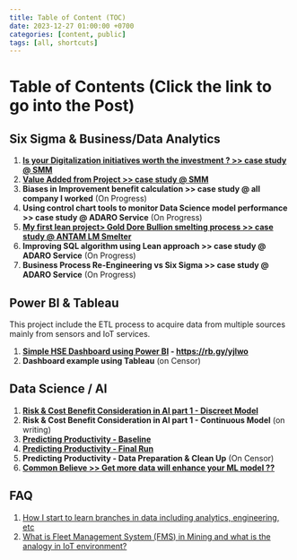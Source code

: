 ```yaml
---
title: Table of Content (TOC)
date: 2023-12-27 01:00:00 +0700
categories: [content, public]
tags: [all, shortcuts]
---
```

 
# Table of Contents (Click the link to go into the Post)

## Six Sigma & Business/Data Analytics
1. **[Is your Digitalization initiatives worth the investment ? >> case study @ SMM](https://galuhjoko88.github.io/posts/buzzdigitalization)**
2. **[Value Added from Project >> case study @ SMM](https://galuhjoko88.github.io/posts/projectvalues)**
3. **Biases in Improvement benefit calculation >> case study @ all company I worked** (On Progress)
4. **Using control chart tools to monitor Data Science model performance >> case study @ ADARO Service** (On Progress)
5. **[My first lean project> Gold Dore Bullion smelting process >> case study @ ANTAM LM Smelter](https://galuhjoko88.github.io/posts/bulion)**
6. **Improving SQL algorithm using Lean approach >> case study @ ADARO Service** (On Progress)
7. **Business Process Re-Engineering vs Six Sigma >> case study @ ADARO Service** (On Progress)

## Power BI & Tableau 
This project include the ETL process to acquire data from multiple sources mainly from sensors and IoT services. 
1. **[Simple HSE Dashboard using Power BI](https://rb.gy/yjlwo) - https://rb.gy/yjlwo**
2. **Dashboard example using Tableau** (on Censor)


## Data Science / AI
1. **[Risk & Cost Benefit Consideration in AI part 1 - Discreet Model](https://galuhjoko88.github.io/posts/riskaipart1/)**
2. **Risk & Cost Benefit Consideration in AI part 1 - Continuous Model** (on writing)
3. **[Predicting Productivity - Baseline](https://galuhjoko88.github.io/posts/predictionpdty)**
4. **[Predicting Productivity - Final Run](https://galuhjoko88.github.io/posts/finalmodel/)**
5. **Predicting Productivity - Data Preparation & Clean Up** (On Censor)
6. **[Common Believe >> Get more data will enhance your ML model ??](https://galuhjoko88.github.io/posts/moredatanotbetter)**

## FAQ
1. [How I start to learn branches in data including analytics, engineering, etc](https://galuhjoko88.github.io/posts/datapath)
2. [What is Fleet Management System (FMS) in Mining and what is the analogy in IoT environment?](https://galuhjoko88.github.io/posts/fms)


